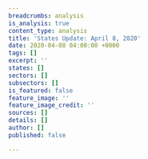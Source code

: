 ```yaml
---
breadcrumbs: analysis
is_analysis: true
content_type: analysis
title: 'States Update: April 8, 2020'
date: 2020-04-08 04:00:00 +0000
tags: []
excerpt: ''
states: []
sectors: []
subsectors: []
is_featured: false
feature_image: ''
feature_image_credit: ''
sources: []
details: []
author: []
published: false

---
```

